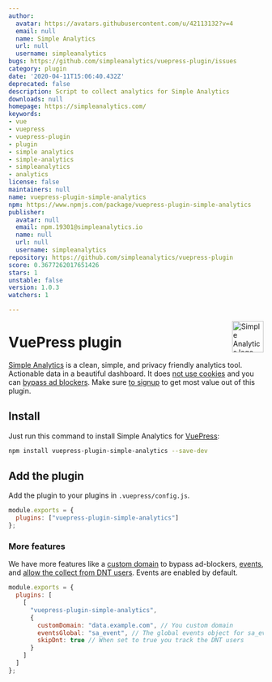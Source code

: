 ```yaml
---
author:
  avatar: https://avatars.githubusercontent.com/u/42113132?v=4
  email: null
  name: Simple Analytics
  url: null
  username: simpleanalytics
bugs: https://github.com/simpleanalytics/vuepress-plugin/issues
category: plugin
date: '2020-04-11T15:06:40.432Z'
deprecated: false
description: Script to collect analytics for Simple Analytics
downloads: null
homepage: https://simpleanalytics.com/
keywords:
- vue
- vuepress
- vuepress-plugin
- plugin
- simple analytics
- simple-analytics
- simpleanalytics
- analytics
license: false
maintainers: null
name: vuepress-plugin-simple-analytics
npm: https://www.npmjs.com/package/vuepress-plugin-simple-analytics
publisher:
  avatar: null
  email: npm.19301@simpleanalytics.io
  name: null
  url: null
  username: simpleanalytics
repository: https://github.com/simpleanalytics/vuepress-plugin
score: 0.3677262017651426
stars: 1
unstable: false
version: 1.0.3
watchers: 1

---
```


<a href="https://simpleanalytics.com/?ref=github.com/simpleanalytics/vuepress-plugin">
  <img src="https://assets.simpleanalytics.com/images/logos/logo-github-readme.png" alt="Simple Analytics logo" align="right" height="62" />
</a>

# VuePress plugin

[Simple Analytics](https://simpleanalytics.com) is a clean, simple, and privacy friendly analytics tool. Actionable data in a beautiful dashboard. It does [not use cookies](https://docs.simpleanalytics.com/what-we-collect) and you can [bypass ad blockers](https://docs.simpleanalytics.com/bypass-ad-blockers). Make sure [to signup](https://simpleanalytics.com) to get most value out of this plugin.

## Install

Just run this command to install Simple Analytics for [VuePress](https://vuepress.vuejs.org/):

```bash
npm install vuepress-plugin-simple-analytics --save-dev
```

## Add the plugin

Add the plugin to your plugins in `.vuepress/config.js`.

```js
module.exports = {
  plugins: ["vuepress-plugin-simple-analytics"]
};
```

### More features

We have more features like a [custom domain](https://docs.simpleanalytics.com/bypass-ad-blockers) to bypass ad-blockers, [events](https://docs.simpleanalytics.com/events), and [allow the collect from DNT users](https://docs.simpleanalytics.com/dnt). Events are enabled by default.

```js
module.exports = {
  plugins: [
    [
      "vuepress-plugin-simple-analytics",
      {
        customDomain: "data.example.com", // You custom domain
        eventsGlobal: "sa_event", // The global events object for sa_event("click_button")
        skipDnt: true // When set to true you track the DNT users
      }
    ]
  ]
};
```
